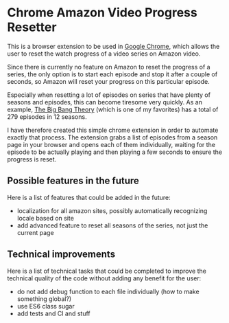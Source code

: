 # Chrome Amazon Video Progress Resetter

This is a browser extension to be used in [Google Chrome](https://www.google.com/chrome/), which allows the user to reset
the watch progress of a video series on Amazon video.

Since there is currently no feature on Amazon to reset the progress of a series, the only
option is to start each episode and stop it after a couple of seconds, so Amazon will reset
your progress on this particular episode. 

Especially when resetting a lot of episodes on series that have plenty of seasons and episodes,
this can become tiresome very quickly. As an example, [The Big Bang Theory](https://en.wikipedia.org/wiki/The_Big_Bang_Theory) (which is one of
my favorites) has a total of 279 episodes in 12 seasons.

I have therefore created this simple chrome extension
in order to automate exactly that process. The extension grabs a list of episodes from a
season page in your browser and opens each of them individually, waiting for the episode
to be actually playing and then playing a few seconds to ensure the progress is reset.

## Possible features in the future
Here is a list of features that could be added in the future:
- localization for all amazon sites, possibly automatically recognizing locale based on site
- add advanced feature to reset all seasons of the series, not just the current page

## Technical improvements
Here is a list of technical tasks that could be completed to improve the technical quality
of the code without adding any benefit for the user:
- do not add debug function to each file individually (how to make something global?)
- use ES6 class sugar
- add tests and CI and stuff